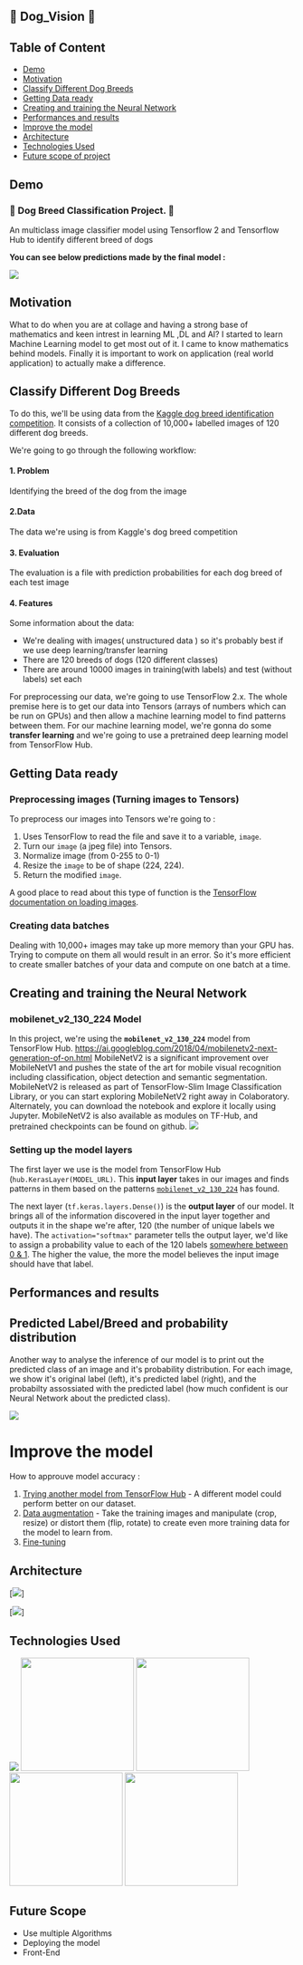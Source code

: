 ## 🐶 Dog_Vision 🐶

## Table of Content
  * [Demo](#demo)
  * [Motivation](#motivation)
  * [Classify Different Dog Breeds](#classify-different-dog-breeds)
  * [Getting Data ready](#getting-data-ready)
  * [Creating and training the Neural Network](#creating-and-training-the-neural-network)
  * [Performances and results](#performances-and-results)
  * [Improve the model](#improve-the-model)
  * [Architecture](#architecture)
  * [Technologies Used](#technologies-used)
  * [Future scope of project](#future-scope)


## Demo


### 🐶  Dog Breed Classification Project. 🐶 
An multiclass image classifier model using Tensorflow 2 and Tensorflow Hub to identify different breed of dogs

**You can see below  predictions made by the final model :**

<img src="https://user-images.githubusercontent.com/106836228/186512818-c9f84b27-bd15-4e12-aafc-adf799cdd48d.png">



## Motivation
What to do when you are at collage and having a strong base of mathematics and keen intrest in learning ML ,DL and AI? I started to learn Machine Learning model to get most out of it. I came to know mathematics behind models. Finally it is important to work on application (real world application) to actually make a difference.





## Classify Different Dog Breeds 

To do this, we'll be using data from the [Kaggle dog breed identification competition](https://www.kaggle.com/c/dog-breed-identification/overview). It consists of a collection of 10,000+ labelled images of 120 different dog breeds.

We're going to go through the following workflow:

#### 1. Problem

Identifying the breed of the dog from the image

#### 2.Data

The data we're using is from Kaggle's dog breed competition

#### 3. Evaluation

The evaluation is a file with prediction probabilities for each dog breed of each test image

#### 4. Features

Some information about the data:

- We're dealing with images( unstructured data ) so it's probably best if we use deep learning/transfer learning
- There are 120 breeds of dogs (120 different classes)
- There are around 10000 images in training(with labels) and test (without labels) set each


For preprocessing our data, we're going to use TensorFlow 2.x. The whole premise here is to get our data into Tensors (arrays of numbers which can be run on GPUs) and then allow a machine learning model to find patterns between them. For our machine learning model, we're gonna do some **transfer learning** and we're going to use a pretrained deep learning model from TensorFlow Hub. 

## Getting Data ready
### Preprocessing images (Turning images to Tensors)

To preprocess our images into Tensors we're going to :
1. Uses TensorFlow to read the file and save it to a variable, `image`.
2. Turn our `image` (a jpeg file) into Tensors.
3. Normalize image (from 0-255 to 0-1)
4. Resize the `image` to be of shape (224, 224).
5. Return the modified `image`.

A good place to read about this type of function is the [TensorFlow documentation on loading images](https://www.tensorflow.org/tutorials/load_data/images). 

### Creating data batches

Dealing with 10,000+ images may take up more memory than your GPU has. Trying to compute on them all would result in an error. So it's more efficient to create smaller batches of your data and compute on one batch at a time.

## Creating and training the Neural Network 
### mobilenet_v2_130_224 Model

In this project, we're using the **`mobilenet_v2_130_224`** model from TensorFlow Hub.
https://ai.googleblog.com/2018/04/mobilenetv2-next-generation-of-on.html
MobileNetV2 is a significant improvement over MobileNetV1 and pushes the state of the art for mobile visual recognition including classification, object detection and semantic segmentation. MobileNetV2 is released as part of TensorFlow-Slim Image Classification Library, or you can start exploring MobileNetV2 right away in Colaboratory. Alternately, you can download the notebook and explore it locally using Jupyter. MobileNetV2 is also available as modules on TF-Hub, and pretrained checkpoints can be found on github.
<img src="https://user-images.githubusercontent.com/106836228/186514899-12e8ca5a-0bb6-4c7d-a275-de8c064e1815.png">

### Setting up the model layers

The first layer we use is the model from TensorFlow Hub (`hub.KerasLayer(MODEL_URL)`. This **input layer** takes in our images and finds patterns in them based on the patterns [`mobilenet_v2_130_224`](https://tfhub.dev/google/imagenet/mobilenet_v2_130_224/classification/4) has found.

The next layer (`tf.keras.layers.Dense()`) is the **output layer** of our model. It brings all of the information discovered in the input layer together and outputs it in the shape we're after, 120 (the number of unique labels we have). The `activation="softmax"` parameter tells the output layer, we'd like to assign a probability value to each of the 120 labels [somewhere between 0 & 1](https://en.wikipedia.org/wiki/Softmax_function). The higher the value, the more the model believes the input image should have that label. 


## Performances and results


## Predicted Label/Breed and probability distribution
Another way to analyse the inference of our model is to print out the predicted class of an image and it's probability distribution. For each image, we show it's original label (left), it's predicted label (right), and the probabilty assossiated with the predicted label (how much confident is our Neural Network about the predicted class).

<img src="https://user-images.githubusercontent.com/106836228/186514589-6897e186-8260-4db1-b685-147abd367a82.png">


# Improve the model
How to approuve model accuracy :
1. [Trying another model from TensorFlow Hub](https://tfhub.dev/) - A different model could perform better on our dataset. 
2. [Data augmentation](https://bair.berkeley.edu/blog/2019/06/07/data_aug/) - Take the training images and manipulate (crop, resize) or distort them (flip, rotate) to create even more training data for the model to learn from. 
3. [Fine-tuning](https://www.tensorflow.org/hub/tf2_saved_model#fine-tuning)

## Architecture

[![](https://imgur.com/fHwnL1y.png)]

[![](https://imgur.com/E1KYSAO.png)]
## Technologies Used

![](https://forthebadge.com/images/badges/made-with-python.svg)
 [<img target="_blank" src="https://scikit-learn.org/stable/_static/scikit-learn-logo-small.png" width=200>](https://scikit-learn.org/stable/)
 [<img target="_blank" src="https://user-images.githubusercontent.com/106836228/185730141-b8e739bb-8c0e-42ce-bc83-81f45cde875b.png" width=200>](https://www.tensorflow.org/)
 [<img target="_blank" src="https://user-images.githubusercontent.com/106836228/185730270-20281dad-529e-46b9-8a2d-385a6b46b32f.png" width=200>](https://www.tensorflow.org/api_docs/python/tf/keras)
 [<img target="_blank" src="https://user-images.githubusercontent.com/106836228/185730561-887e9dfb-1df8-4ed2-bea0-d3203eef2c49.png" width=200>](https://www.tensorflow.org/hub)
 
 
 
 ## Future Scope

* Use multiple Algorithms
* Deploying the model
* Front-End
